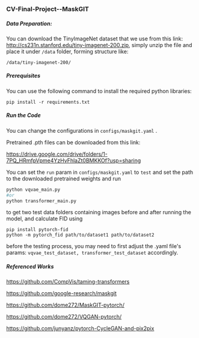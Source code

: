 ### CV-Final-Project--MaskGIT



##### Data Preparation:

You can download the TinyImageNet dataset that we use from this link: http://cs231n.stanford.edu/tiny-imagenet-200.zip, simply unzip the file and place it under `/data` folder, forming structure like:

```
/data/tiny-imagenet-200/
```



##### Prerequisites

You can use the following command to install the required python libraries:

```
pip install -r requirements.txt
```



##### Run the Code

You can change the configurations in `configs/maskgit.yaml` .

Pretrained .pth files can be downloaded from this link:

https://drive.google.com/drive/folders/1-7PQ_HRmfpVpme4YzHvFhlaZt0BMKKOf?usp=sharing

You can set the `run` param in `configs/maskgit.yaml` to `test` and set the path to the downloaded pretrained weights and run

 ````python
 python vqvae_main.py 
 #or 
 python transformer_main.py
 ````

to get two test data folders containing images before and after running the model, and calculate FID using 

```
pip install pytorch-fid
python -m pytorch_fid path/to/dataset1 path/to/dataset2
```

before the testing process, you may need to first adjust the .yaml file's params: `vqvae_test_dataset, transformer_test_dataset` accordingly.



##### Referenced Works

https://github.com/CompVis/taming-transformers

https://github.com/google-research/maskgit

https://github.com/dome272/MaskGIT-pytorch/

https://github.com/dome272/VQGAN-pytorch/

https://github.com/junyanz/pytorch-CycleGAN-and-pix2pix
